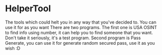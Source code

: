 # HelperTool
The tools which could helt you in any way that you've decided to. You can use it for as you want
There are two programs. The first one is USA OSINT to find info using number, it can help you to find someone that you want. Don't take it seriously, it's a test program. Second
program is Pass Generate, you can use it for generate random secured pass, use it as you wish :D